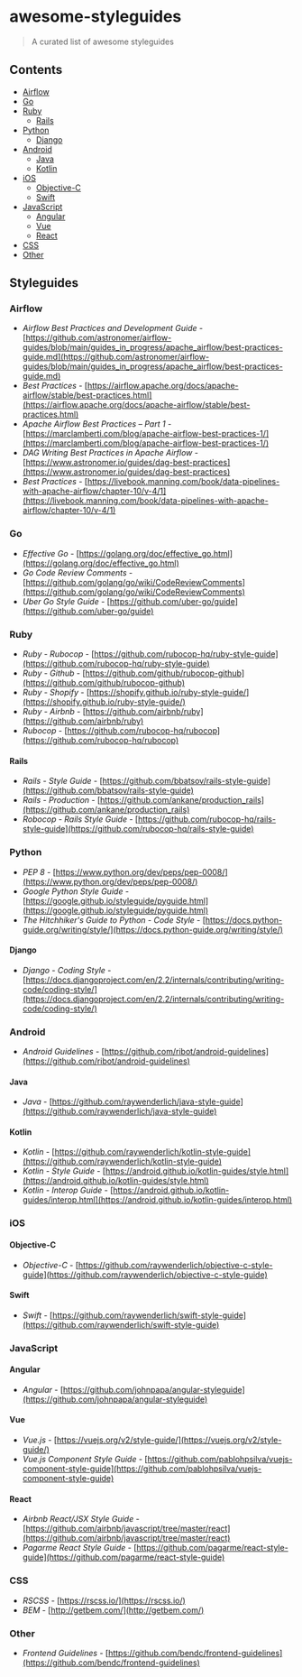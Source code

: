 # awesome-styleguides
> A curated list of awesome styleguides

## Contents

- [Airflow](#airflow)
- [Go](#go)
- [Ruby](#ruby)
  - [Rails](#rails)
- [Python](#python)
  - [Django](#django)
- [Android](#android)
  - [Java](#java)
  - [Kotlin](#kotlin)
- [iOS](#ios)
  - [Objective-C](#objective-c)
  - [Swift](#swift)
- [JavaScript](#javascript)
  - [Angular](#angular)
  - [Vue](#vue)
  - [React](#react)
- [CSS](#css)
- [Other](#other)

## Styleguides

### Airflow

+ *Airflow Best Practices and Development Guide* - [https://github.com/astronomer/airflow-guides/blob/main/guides_in_progress/apache_airflow/best-practices-guide.md](https://github.com/astronomer/airflow-guides/blob/main/guides_in_progress/apache_airflow/best-practices-guide.md)
+ *Best Practices* - [https://airflow.apache.org/docs/apache-airflow/stable/best-practices.html](https://airflow.apache.org/docs/apache-airflow/stable/best-practices.html)
+ *Apache Airflow Best Practices – Part 1* - [https://marclamberti.com/blog/apache-airflow-best-practices-1/](https://marclamberti.com/blog/apache-airflow-best-practices-1/)
+ *DAG Writing Best Practices in Apache Airflow* - [https://www.astronomer.io/guides/dag-best-practices](https://www.astronomer.io/guides/dag-best-practices)
+ *Best Practices* - [https://livebook.manning.com/book/data-pipelines-with-apache-airflow/chapter-10/v-4/1](https://livebook.manning.com/book/data-pipelines-with-apache-airflow/chapter-10/v-4/1)

### Go

+ *Effective Go* - [https://golang.org/doc/effective_go.html](https://golang.org/doc/effective_go.html)
+ *Go Code Review Comments* - [https://github.com/golang/go/wiki/CodeReviewComments](https://github.com/golang/go/wiki/CodeReviewComments)
+ *Uber Go Style Guide* - [https://github.com/uber-go/guide](https://github.com/uber-go/guide)

### Ruby

+ *Ruby - Rubocop* - [https://github.com/rubocop-hq/ruby-style-guide](https://github.com/rubocop-hq/ruby-style-guide)
+ *Ruby - Github* - [https://github.com/github/rubocop-github](https://github.com/github/rubocop-github)
+ *Ruby - Shopify* - [https://shopify.github.io/ruby-style-guide/](https://shopify.github.io/ruby-style-guide/)
+ *Ruby - Airbnb* - [https://github.com/airbnb/ruby](https://github.com/airbnb/ruby)
+ *Rubocop* - [https://github.com/rubocop-hq/rubocop](https://github.com/rubocop-hq/rubocop)


#### Rails

+ *Rails - Style Guide* - [https://github.com/bbatsov/rails-style-guide](https://github.com/bbatsov/rails-style-guide)
+ *Rails - Production* - [https://github.com/ankane/production_rails](https://github.com/ankane/production_rails)
+ *Robocop - Rails Style Guide* - [https://github.com/rubocop-hq/rails-style-guide](https://github.com/rubocop-hq/rails-style-guide)

### Python

+ *PEP 8* - [https://www.python.org/dev/peps/pep-0008/](https://www.python.org/dev/peps/pep-0008/)
+ *Google Python Style Guide* - [https://google.github.io/styleguide/pyguide.html](https://google.github.io/styleguide/pyguide.html)
+ *The Hitchhiker's Guide to Python - Code Style* - [https://docs.python-guide.org/writing/style/](https://docs.python-guide.org/writing/style/)

#### Django

+ *Django - Coding Style* - [https://docs.djangoproject.com/en/2.2/internals/contributing/writing-code/coding-style/](https://docs.djangoproject.com/en/2.2/internals/contributing/writing-code/coding-style/)

### Android

+ *Android Guidelines* - [https://github.com/ribot/android-guidelines](https://github.com/ribot/android-guidelines)

#### Java

+ *Java* - [https://github.com/raywenderlich/java-style-guide](https://github.com/raywenderlich/java-style-guide)

#### Kotlin

+ *Kotlin* - [https://github.com/raywenderlich/kotlin-style-guide](https://github.com/raywenderlich/kotlin-style-guide)
+ *Kotlin - Style Guide* - [https://android.github.io/kotlin-guides/style.html](https://android.github.io/kotlin-guides/style.html)
+ *Kotlin - Interop Guide* - [https://android.github.io/kotlin-guides/interop.html](https://android.github.io/kotlin-guides/interop.html)

### iOS

#### Objective-C

+ *Objective-C* - [https://github.com/raywenderlich/objective-c-style-guide](https://github.com/raywenderlich/objective-c-style-guide)

#### Swift

+ *Swift* - [https://github.com/raywenderlich/swift-style-guide](https://github.com/raywenderlich/swift-style-guide)

### JavaScript

#### Angular

+ *Angular* - [https://github.com/johnpapa/angular-styleguide](https://github.com/johnpapa/angular-styleguide)

#### Vue

+ *Vue.js* - [https://vuejs.org/v2/style-guide/](https://vuejs.org/v2/style-guide/)
+ *Vue.js Component Style Guide* - [https://github.com/pablohpsilva/vuejs-component-style-guide](https://github.com/pablohpsilva/vuejs-component-style-guide)

#### React

+ *Airbnb React/JSX Style Guide* - [https://github.com/airbnb/javascript/tree/master/react](https://github.com/airbnb/javascript/tree/master/react)
+ *Pagarme React Style Guide* - [https://github.com/pagarme/react-style-guide](https://github.com/pagarme/react-style-guide)

### CSS

+ *RSCSS* - [https://rscss.io/](https://rscss.io/)
+ *BEM* - [http://getbem.com/](http://getbem.com/)

### Other

+ *Frontend Guidelines* - [https://github.com/bendc/frontend-guidelines](https://github.com/bendc/frontend-guidelines)
